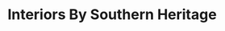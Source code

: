 ---
title: "Interiors By Southern Heritage"
url: /thomasville/interiors-by-southern-heritage/
shop: furniture
---